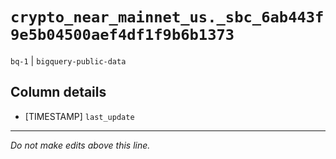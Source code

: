 # `crypto_near_mainnet_us._sbc_6ab443f9e5b04500aef4df1f9b6b1373`
`bq-1` | `bigquery-public-data`

## Column details
* [TIMESTAMP] `last_update`

-------------------------------------------------------------------------------
*Do not make edits above this line.*
